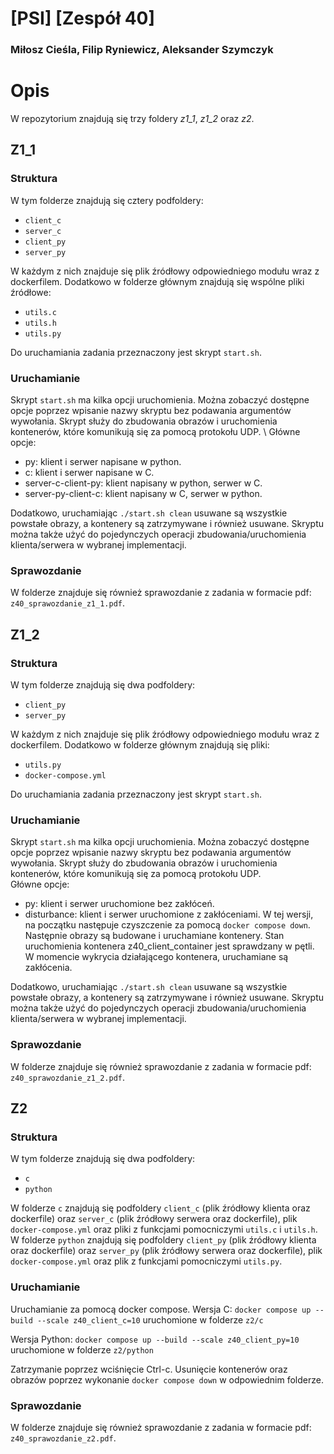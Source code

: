 # [PSI] [Zespół 40]

### Miłosz Cieśla, Filip Ryniewicz, Aleksander Szymczyk

# Opis

W repozytorium znajdują się trzy foldery _z1_1_, _z1_2_ oraz _z2_.

## Z1_1

### Struktura

W tym folderze znajdują się cztery podfoldery:

- `client_c`
- `server_c`
- `client_py`
- `server_py`

W każdym z nich znajduje się plik źródłowy odpowiedniego modułu wraz z dockerfilem. Dodatkowo w folderze głównym znajdują się wspólne pliki źródłowe:

- `utils.c`
- `utils.h`
- `utils.py`

Do uruchamiania zadania przeznaczony jest skrypt `start.sh`.

### Uruchamianie

Skrypt `start.sh` ma kilka opcji uruchomienia. Można zobaczyć dostępne opcje poprzez wpisanie nazwy skryptu bez podawania argumentów wywołania.
Skrypt służy do zbudowania obrazów i uruchomienia kontenerów, które komunikują się za pomocą protokołu UDP. \\
Główne opcje:

- py: klient i serwer napisane w python.
- c: klient i serwer napisane w C.
- server-c-client-py: klient napisany w python, serwer w C.
- server-py-client-c: klient napisany w C, serwer w python.

Dodatkowo, uruchamiając `./start.sh clean` usuwane są wszystkie powstałe obrazy, a kontenery są zatrzymywane i również usuwane. Skryptu można także użyć do pojedynczych operacji zbudowania/uruchomienia klienta/serwera w wybranej implementacji.

### Sprawozdanie

W folderze znajduje się również sprawozdanie z zadania w formacie pdf: `z40_sprawozdanie_z1_1.pdf`.

## Z1_2

### Struktura

W tym folderze znajdują się dwa podfoldery:

- `client_py`
- `server_py`

W każdym z nich znajduje się plik źródłowy odpowiedniego modułu wraz z dockerfilem. Dodatkowo w folderze głównym znajdują się pliki:

- `utils.py`
- `docker-compose.yml`

Do uruchamiania zadania przeznaczony jest skrypt `start.sh`.

### Uruchamianie

Skrypt `start.sh` ma kilka opcji uruchomienia. Można zobaczyć dostępne opcje poprzez wpisanie nazwy skryptu bez podawania argumentów wywołania.
Skrypt służy do zbudowania obrazów i uruchomienia kontenerów, które komunikują się za pomocą protokołu UDP. \
Główne opcje:

- py: klient i serwer uruchomione bez zakłóceń.
- disturbance: klient i serwer uruchomione z zakłóceniami. W tej wersji, na początku następuje czyszczenie za pomocą `docker compose down`. Następnie obrazy są budowane i uruchamiane kontenery. Stan uruchomienia kontenera z40_client_container jest sprawdzany w pętli. W momencie wykrycia działającego kontenera, uruchamiane są zakłócenia.

Dodatkowo, uruchamiając `./start.sh clean` usuwane są wszystkie powstałe obrazy, a kontenery są zatrzymywane i również usuwane. Skryptu można także użyć do pojedynczych operacji zbudowania/uruchomienia klienta/serwera w wybranej implementacji.

### Sprawozdanie

W folderze znajduje się również sprawozdanie z zadania w formacie pdf: `z40_sprawozdanie_z1_2.pdf`.


## Z2
### Struktura

W tym folderze znajdują się dwa podfoldery:

- `c`
- `python`

W folderze `c` znajdują się podfoldery `client_c` (plik źródłowy klienta oraz dockerfile) oraz `server_c` (plik źródłowy serwera oraz dockerfile), plik `docker-compose.yml` oraz pliki z funkcjami pomocniczymi `utils.c` i `utils.h`. \
W folderze `python` znajdują się podfoldery `client_py` (plik źródłowy klienta oraz dockerfile) oraz `server_py` (plik źródłowy serwera oraz dockerfile), plik `docker-compose.yml` oraz plik z funkcjami pomocniczymi `utils.py`.

### Uruchamianie

Uruchamianie za pomocą docker compose.
Wersja C:
`docker compose up --build --scale z40_client_c=10` uruchomione w folderze `z2/c`

Wersja Python:
`docker compose up --build --scale z40_client_py=10` uruchomione w folderze `z2/python`

Zatrzymanie poprzez wciśnięcie Ctrl-c.
Usunięcie kontenerów oraz obrazów poprzez wykonanie `docker compose down` w odpowiednim folderze.

### Sprawozdanie

W folderze znajduje się również sprawozdanie z zadania w formacie pdf: `z40_sprawozdanie_z2.pdf`.

